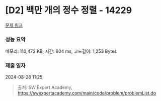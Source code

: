 # [D2] 백만 개의 정수 정렬 - 14229 

[문제 링크](https://swexpertacademy.com/main/code/problem/problemDetail.do?contestProbId=AX_Y-4T6-yoDFAVy) 

### 성능 요약

메모리: 110,472 KB, 시간: 604 ms, 코드길이: 1,253 Bytes

### 제출 일자

2024-08-28 11:25



> 출처: SW Expert Academy, https://swexpertacademy.com/main/code/problem/problemList.do